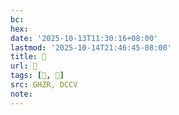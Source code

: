 ```yaml
---
bc:
hex:
date: '2025-10-13T11:30:16+08:00'
lastmod: '2025-10-14T21:46:45-08:00'
title: 󰥉
url: 󰥉
tags: [𥕲, 𥕲]
src: GHZR, DCCV
note:
---
```

